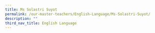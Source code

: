 ```yaml
---
title: Ms Solastri Suyot
permalink: /our-master-teachers/English-Language/Ms-Solastri-Suyot/
description: ""
third_nav_title: English Language
---
```

